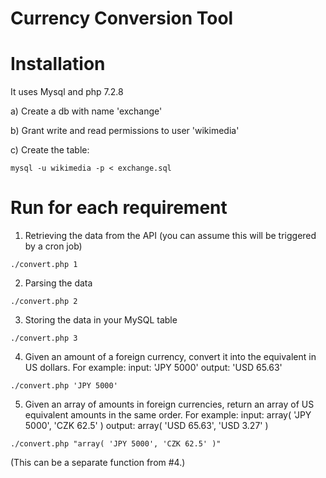 Currency Conversion Tool
==========================
# Installation
It uses Mysql and php 7.2.8

a) Create a db with name 'exchange'

b) Grant write and read permissions to user 'wikimedia'

c) Create the table:

```mysql -u wikimedia -p < exchange.sql```

# Run for each requirement

1. Retrieving the data from the API (you can assume this will be triggered by a cron job)

```./convert.php 1```

2. Parsing the data

```./convert.php 2```

3. Storing the data in your MySQL table

```./convert.php 3```

4. Given an amount of a foreign currency, convert it into the
equivalent in US dollars. For example:
input: 'JPY 5000'
output: 'USD 65.63'

```./convert.php 'JPY 5000'```

5. Given an array of amounts in foreign currencies, return an array of US equivalent amounts in the same order. For example:
input: array( 'JPY 5000', 'CZK 62.5' )
output: array( 'USD 65.63', 'USD 3.27' )

```./convert.php "array( 'JPY 5000', 'CZK 62.5' )"```

(This can be a separate function from #4.)


